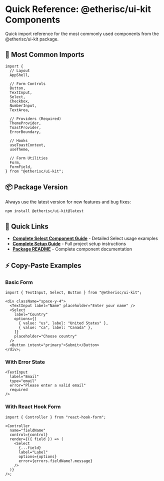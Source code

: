 # Quick Reference: @etherisc/ui-kit Components

Quick import reference for the most commonly used components from the @etherisc/ui-kit package.

## 🚀 Most Common Imports

```tsx
import {
  // Layout
  AppShell,

  // Form Controls
  Button,
  TextInput,
  Select,
  Checkbox,
  NumberInput,
  TextArea,

  // Providers (Required)
  ThemeProvider,
  ToastProvider,
  ErrorBoundary,

  // Hooks
  useToastContext,
  useTheme,

  // Form Utilities
  Form,
  FormField,
} from "@etherisc/ui-kit";
```

## 📦 Package Version

Always use the latest version for new features and bug fixes:

```bash
npm install @etherisc/ui-kit@latest
```

## 🔗 Quick Links

- **[Complete Select Component Guide](./select-component-guide.md)** - Detailed Select usage examples
- **[Complete Setup Guide](./AI-SETUP.md)** - Full project setup instructions
- **[Package README](../packages/ui-kit/README.md)** - Complete component documentation

## ⚡ Copy-Paste Examples

### Basic Form

```tsx
import { TextInput, Select, Button } from "@etherisc/ui-kit";

<div className="space-y-4">
  <TextInput label="Name" placeholder="Enter your name" />
  <Select
    label="Country"
    options={[
      { value: "us", label: "United States" },
      { value: "ca", label: "Canada" },
    ]}
    placeholder="Choose country"
  />
  <Button intent="primary">Submit</Button>
</div>;
```

### With Error State

```tsx
<TextInput
  label="Email"
  type="email"
  error="Please enter a valid email"
  required
/>
```

### With React Hook Form

```tsx
import { Controller } from "react-hook-form";

<Controller
  name="fieldName"
  control={control}
  render={({ field }) => (
    <Select
      {...field}
      label="Label"
      options={options}
      error={errors.fieldName?.message}
    />
  )}
/>;
```
